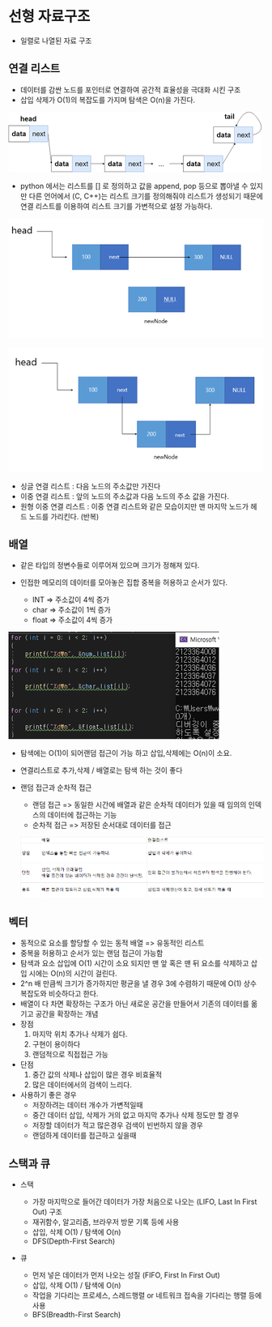 # 선형 자료구조

- 일렬로 나열된 자료 구조

## 연결 리스트

- 데이터를 감싼 노드를 포인터로 연결하여 공간적 효율성을 극대화 시킨 구조
- 삽입 삭제가 O(1)의 복잡도를 가지며 탐색은 O(n)을 가진다.

![1](images/1.png)

- python 에서는 리스트를 [] 로 정의하고 값을 append, pop 등으로 뽑아낼 수 있지만 다른 언어에서 (C, C++)는 리스트 크기를 정의해줘야 리스트가 생성되기 때문에 연결 리스트를 이용하여 리스트 크기를 가변적으로 설정 가능하다.

![2](images/2.png)

![3](images/3.png)

- 싱글 연결 리스트 : 다음 노드의 주소값만 가진다
- 이중 연결 리스트 : 앞의 노드의 주소값과 다음 노드의 주소 값을 가진다.
- 원형 이중 연결 리스트 : 이중 연결 리스트와 같은 모습이지만 맨 마지막 노드가 헤드 노드를 가리킨다. (반복)

## 배열

- 같은 타입의 정변수들로 이루어져 있으며 크기가 정해져 있다.
- 인접한 메모리의 데이터를 모아놓은 집합 중복을 허용하고 순서가 있다.

  - INT => 주소값이 4씩 증가
  - char => 주소값이 1씩 증가
  - float => 주소값이 4씩 증가

![4](images/4.PNG)

- 탐색에는 O(1)이 되어랜덤 접근이 가능 하고 삽입,삭제에는 O(n)이 소요.
- 연결리스트로 추가,삭제 / 배열로는 탐색 하는 것이 좋다

- 랜덤 접근과 순차적 접근

  - 랜덤 접근 => 동일한 시간에 배열과 같은 순차적 데이터가 있을 때 임의의 인덱스의 데이터에 접근하는 기능
  - 순차적 접근 => 저장된 순서대로 데이터를 접근

  ![5](images/5.PNG)

## 벡터

- 동적으로 요소를 할당할 수 있는 동적 배열 => 유동적인 리스트
- 중복을 허용하고 순서가 있는 랜덤 접근이 가능함
- 탐색과 요소 삽입에 O(1) 시간이 소요 되지만 맨 앞 혹은 맨 뒤 요소를 삭제하고 삽입 시에는 O(n)의 시간이 걸린다.
- 2^n 배 만큼씩 크기가 증가하지만 평균을 낼 경우 3에 수렴하기 때문에 O(1) 상수 복잡도와 비슷하다고 한다.
- 배열이 다 차면 확장하는 구조가 아닌 새로운 공간을 만들어서 기존의 데이터를 옮기고 공간을 확장하는 개념
- 장점
  1. 마지막 위치 추가나 삭제가 쉽다.
  2. 구현이 용이하다
  3. 랜덤적으로 직접접근 가능
- 단점
  1. 중간 값의 삭제나 삽입이 많은 경우 비효율적
  2. 많은 데이터에서의 검색이 느리다.
- 사용하기 좋은 경우
  - 저장하려는 데이터 개수가 가변적일때
  - 중간 데이터 삽입, 삭제가 거의 없고 마지막 추가나 삭제 정도만 할 경우
  - 저장할 데이터가 적고 많은경우 검색이 빈번하지 않을 경우
  - 랜덤하게 데이터를 접근하고 싶을때

## 스택과 큐

- 스택

  - 가장 마지막으로 들어간 데이터가 가장 처음으로 나오는 (LIFO, Last In First Out) 구조
  - 재귀함수, 알고리즘, 브라우저 방문 기록 등에 사용
  - 삽입, 삭제 O(1) / 탐색에 O(n)
  - DFS(Depth-First Search)

- 큐
  - 먼저 넣은 데이터가 먼저 나오는 성질 (FIFO, First In First Out)
  - 삽입, 삭제 O(1) / 탐색에 O(n)
  - 작업을 기다리는 프로세스, 스레드행렬 or 네트워크 접속을 기다리는 행렬 등에 사용
  - BFS(Breadth-First Search)
